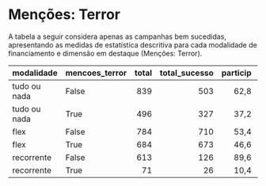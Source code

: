 # Menções: Terror

A tabela a seguir considera apenas as campanhas bem sucedidas, apresentando as medidas
de estatística descritiva para cada modalidade de financiamento e dimensão em destaque
(Menções: Terror).

| modalidade   | mencoes_terror   |   total |   total_sucesso |   particip |   taxa_sucesso |   valor_sucesso |   media_sucesso |   std_sucesso |   min_sucesso |   max_sucesso |
|:-------------|:-----------------|--------:|----------------:|-----------:|---------------:|----------------:|----------------:|--------------:|--------------:|--------------:|
| tudo ou nada | False            |     839 |             503 |       62,8 |           60,0 |     14.584.160,44 |        28.994,35 |      39.962,68 |         41,82 |     396.557,50 |
| tudo ou nada | True             |     496 |             327 |       37,2 |           65,9 |      9.479.119,39 |        28.988,13 |      51.783,65 |        787,10 |     679.297,66 |
| flex         | False            |     784 |             710 |       53,4 |           90,6 |      7.672.819,51 |        10.806,79 |      24.052,24 |         10,77 |     374.565,15 |
| flex         | True             |     684 |             673 |       46,6 |           98,4 |     10.689.312,43 |        15.883,08 |      41.769,03 |         29,81 |     708.972,78 |
| recorrente   | False            |     613 |             126 |       89,6 |           20,6 |        33.433,96 |          265,35 |        563,00 |          1,09 |       3.475,05 |
| recorrente   | True             |      71 |              26 |       10,4 |           36,6 |         9.753,00 |          375,12 |        980,44 |          6,10 |       5.087,08 |
